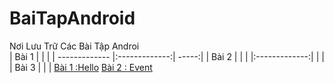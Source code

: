 # BaiTapAndroid
Nơi Lưu Trữ Các Bài Tập Androi </br>
|   Bài 1       |               |       |
| ------------- |:-------------:| -----:|
|   Bài 2       |               |       |
|:-------------:|               |       |
|   Bài 3       |               |       |
[Bài 1 :Hello](https://github.com/Vanngoc98/Hello/tree/master) 
[Bài 2 : Event](https://github.com/Vanngoc98/BaiTap-Su-ly-su-kien/tree/master)
